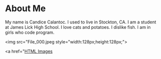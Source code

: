 <html>
<body background="">
<head>
<title>Journey Through Coding</title>
</head>
<body>

<h1>About Me</h1>

<p>My name is Candice Calantoc. I used to live in Stockton, CA. I am a student at James Lick High School. I love cats and potatoes. I dislike fish. I am in girls who code program.</p>

<img src="File_000.jpeg style="width:128px;height:128px;">

<a href="<a href="https://github.com/ccalantoc/portfolio/blob/master/File_000.jpeg">HTML Images</a>
